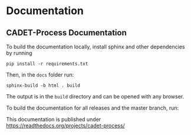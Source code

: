 Documentation
=============
## CADET-Process Documentation


To build the documentation locally, install sphinx and other dependencies by running

```
pip install -r requirements.txt

```

Then, in the `docs` folder run:

`sphinx-build -b html . build` 

The output is in the `build` directory and can be opened with any browser.

To build the documentation for all releases and the master branch, run:

This documentation is published under https://readthedocs.org/projects/cadet-process/


